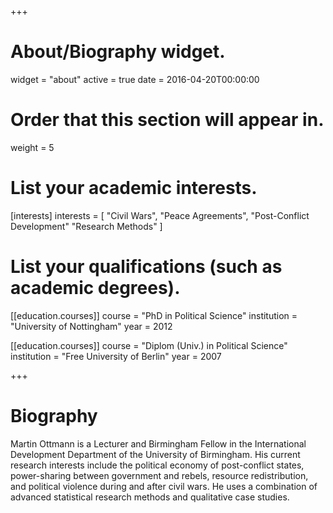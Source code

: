 +++
# About/Biography widget.
widget = "about"
active = true
date = 2016-04-20T00:00:00

# Order that this section will appear in.
weight = 5

# List your academic interests.
[interests]
  interests = [
    "Civil Wars",
    "Peace Agreements",
    "Post-Conflict Development"
    "Research Methods"
  ]

# List your qualifications (such as academic degrees).
[[education.courses]]
  course = "PhD in Political Science"
  institution = "University of Nottingham"
  year = 2012

[[education.courses]]
  course = "Diplom (Univ.) in Political Science"
  institution = "Free University of Berlin"
  year = 2007
 
+++

# Biography

Martin Ottmann is a Lecturer and Birmingham Fellow in the International Development Department of the University of Birmingham. His current research interests include the political economy of post-conflict states, power-sharing between government and rebels, resource redistribution, and political violence during and after civil wars. He uses a combination of advanced statistical research methods and qualitative case studies.
